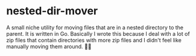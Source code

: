 # nested-dir-mover
A small niche utility for moving files that are in a nested directory to the parent. It is written in Go. Basically I wrote this because I deal with a lot of zip files that contain directories with more zip files and I didn't feel like manually moving them around. 🤷‍♂️
